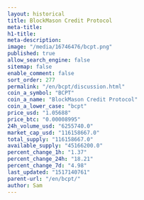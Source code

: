 ```yaml
---
layout: historical
title: BlockMason Credit Protocol
meta-title: 
h1-title: 
meta-description: 
image: "/media/16746476/bcpt.png"
published: true
allow_search_engine: false
sitemap: false
enable_comment: false
sort_order: 277
permalink: "/en/bcpt/discussion.html"
coin_a_symbol: "BCPT"
coin_a_name: "BlockMason Credit Protocol"
coin_a_lower_case: "bcpt"
price_usd: "1.05688"
price_btc: "0.00008995"
24h_volume_usd: "6255740.0"
market_cap_usd: "116158667.0"
total_supply: "116158667.0"
available_supply: "45166200.0"
percent_change_1h: "1.37"
percent_change_24h: "18.21"
percent_change_7d: "4.98"
last_updated: "1517140761"
parent-url: "/en/bcpt/"
author: Sam
---
```


